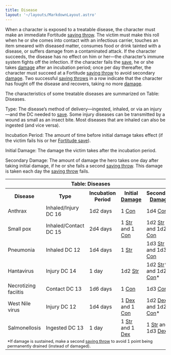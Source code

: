 ```yaml
---
title: Disease
layout: '~/layouts/MarkdownLayout.astro'
---
```

When a character is exposed to a treatable disease, the character must make an
immediate Fortitude [saving throw](/modern.d20.srd/basics/saving.throws). The
victim must make this roll when he or she comes into contact with an
infectious carrier, touches an item smeared with diseased matter, consumes
food or drink tainted with a disease, or suffers damage from a contaminated
attack. If the character succeeds, the disease has no effect on him or her—the
character’s immune system fights off the infection. If the character fails the
[save](/modern.d20.srd/basics/saving.throws), he or she takes
[damage](/modern.d20.srd/combat/damage) after an incubation period; once per
day thereafter, the character must succeed at a Fortitude [saving throw](/modern.d20.srd/basics/saving.throws) to avoid secondary
[damage](/modern.d20.srd/combat/damage). Two successful [saving throws](/modern.d20.srd/basics/saving.throws) in a row indicate that the
character has fought off the disease and recovers, taking no more
[damage](/modern.d20.srd/combat/damage).

The characteristics of some treatable diseases are summarized on Table:
Diseases.

Type: The disease’s method of delivery—ingested, inhaled, or via an injury—and
the DC needed to [save](/modern.d20.srd/basics/saving.throws). Some injury
diseases can be transmitted by a wound as small as an insect bite. Most
diseases that are inhaled can also be ingested (and vice versa).

Incubation Period: The amount of time before initial damage takes effect (if
the victim fails his or her [Fortitude save](/modern.d20.srd/basics/saving.throws)).

Initial Damage: The damage the victim takes after the incubation period.

Secondary Damage: The amount of damage the hero takes one day after taking
initial damage, if he or she fails a second [saving throw](/modern.d20.srd/basics/saving.throws). This damage is taken each day
the [saving throw](/modern.d20.srd/basics/saving.throws) fails.


<table><tr><th colspan="5"> Table: Diseases</th></tr> <tr><th> Disease</th><th> Type</th><th> Incubation Period</th><th> Initial <a href="/modern.d20.srd/combat/damage">Damage</a></th> <th> Secondary <a href="/modern.d20.srd/combat/damage">Damage</a></th> </tr> <tr class="shaded"><td> Anthrax</td><td> Inhaled/Injury DC 16</td><td> 1d2 days</td><td> 1 <a href="/modern.d20.srd/basics/ability.scores">Con</a></td> <td> 1d4 <a href="/modern.d20.srd/basics/ability.scores">Con</a>* </td> </tr> <tr><td> Small pox</td><td> Inhaled/Contact DC 15</td><td> 2d4 days</td><td> 1 <a href="/modern.d20.srd/basics/ability.scores">Str</a> and 1 <a href="/modern.d20.srd/basics/ability.scores">Con</a></td> <td> 1d2 <a href="/modern.d20.srd/basics/ability.scores">Str</a> and 1d2 <a href="/modern.d20.srd/basics/ability.scores">Con</a></td> </tr> <tr class="shaded"><td> Pneumonia</td><td> Inhaled DC 12</td><td> 1d4 days</td><td> 1 <a href="/modern.d20.srd/basics/ability.scores">Str</a></td> <td> 1d3 <a href="/modern.d20.srd/basics/ability.scores">Str</a> and 1d3 <a href="/modern.d20.srd/basics/ability.scores">Con</a></td> </tr> <tr><td> Hantavirus</td><td> Injury DC 14</td><td> 1 day</td><td> 1d2 <a href="/modern.d20.srd/basics/ability.scores">Str</a></td> <td> 1d2 <a href="/modern.d20.srd/basics/ability.scores">Str</a>* and 1d2 <a href="/modern.d20.srd/basics/ability.scores">Con</a>* </td> </tr> <tr class="shaded"><td> Necrotizing faciitis</td><td> Contact DC 13</td><td> 1d6 days</td><td> 1 <a href="/modern.d20.srd/basics/ability.scores">Con</a></td> <td> 1d3 <a href="/modern.d20.srd/basics/ability.scores">Con</a>* </td> </tr> <tr><td> West Nile virus</td><td> Injury DC 12</td><td> 1d4 days</td><td> 1 <a href="/modern.d20.srd/basics/ability.scores">Dex</a> and 1 <a href="/modern.d20.srd/basics/ability.scores">Con</a></td> <td> 1d2 <a href="/modern.d20.srd/basics/ability.scores">Dex</a> and 1d2 <a href="/modern.d20.srd/basics/ability.scores">Con</a>* </td> </tr> <tr class="shaded"><td> Salmonellosis</td><td> Ingested DC 13</td><td> 1 day</td><td> 1 <a href="/modern.d20.srd/basics/ability.scores">Str</a> and 1 <a href="/modern.d20.srd/basics/ability.scores">Dex</a></td> <td> 1 <a href="/modern.d20.srd/basics/ability.scores">Str</a> and 1d3 <a href="/modern.d20.srd/basics/ability.scores">Dex</a></td> </tr> <tr><td colspan="5" style="font-size: .8em; text-align: left"> *If damage is sustained, make a second <a href="/modern.d20.srd/basics/saving.throws">saving throw</a> to avoid 1 point being permanently drained (instead of damaged). </td> </tr></table>



